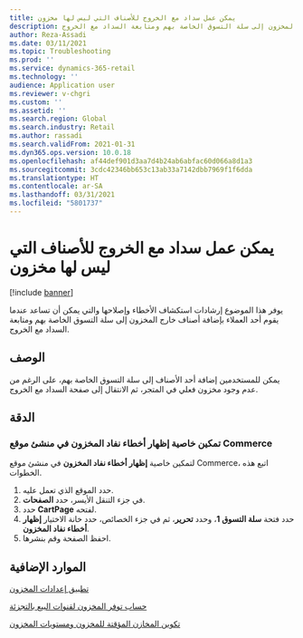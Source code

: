 ```yaml
---
title: يمكن عمل سداد مع الخروج للأصناف التي ليس لها مخزون
description: يوفر هذا الموضوع إرشادات استكشاف الأخطاء وإصلاحها والتي يمكن أن تساعد عندما يقوم أحد العملاء بإضافة أصناف خارج المخزون إلى سلة التسوق الخاصة بهم ومتابعة السداد مع الخروج.
author: Reza-Assadi
ms.date: 03/11/2021
ms.topic: Troubleshooting
ms.prod: ''
ms.service: dynamics-365-retail
ms.technology: ''
audience: Application user
ms.reviewer: v-chgri
ms.custom: ''
ms.assetid: ''
ms.search.region: Global
ms.search.industry: Retail
ms.author: rassadi
ms.search.validFrom: 2021-01-31
ms.dyn365.ops.version: 10.0.18
ms.openlocfilehash: af44def901d3aa7d4b24ab6abfac60d066a8d1a3
ms.sourcegitcommit: 3cdc42346bb653c13ab33a7142dbb7969f1f6dda
ms.translationtype: HT
ms.contentlocale: ar-SA
ms.lasthandoff: 03/31/2021
ms.locfileid: "5801737"
---
```

# <a name="items-without-inventory-can-be-checked-out"></a>يمكن عمل سداد مع الخروج للأصناف التي ليس لها مخزون

[!include [banner](../../includes/banner.md)]

يوفر هذا الموضوع إرشادات استكشاف الأخطاء وإصلاحها والتي يمكن أن تساعد عندما يقوم أحد العملاء بإضافة أصناف خارج المخزون إلى سلة التسوق الخاصة بهم ومتابعة السداد مع الخروج.

## <a name="description"></a>الوصف

يمكن للمستخدمين إضافة أحد الأصناف إلى سلة التسوق الخاصة بهم، على الرغم من عدم وجود مخزون فعلي في المتجر، ثم الانتقال إلى صفحة السداد مع الخروج.

## <a name="resolution"></a>الدقة

### <a name="enable-the-show-out-of-stock-errors-property-in-commerce-site-builder"></a>تمكين خاصية إظهار أخطاء نفاد المخزون في منشئ موقع Commerce

لتمكين خاصية **إظهار أخطاء نفاد المخزون** في منشئ موقع Commerce، اتبع هذه الخطوات.

1. حدد الموقع الذي تعمل عليه.
1. في جزء التنقل الأيسر، حدد **الصفحات**.
1. حدد **CartPage** لفتحه.
1. حدد فتحة **سلة التسوق 1**، وحدد **تحرير**، ثم في جزء الخصائص، حدد خانة الاختيار **إظهار أخطاء نفاد المخزون**.
1. احفظ الصفحة وقم بنشرها.

## <a name="additional-resources"></a>الموارد الإضافية

[تطبيق إعدادات المخزون](../inventory-settings.md)

[حساب توفر المخزون لقنوات البيع بالتجزئة](../calculated-inventory-retail-channels.md)

[تكوين المخازن المؤقتة للمخزون ومستويات المخزون](../inventory-buffers-levels.md)
